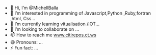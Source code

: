 - 👋 Hi, I’m @MichellBalla
- 👀 I’m interested in programming  of Javascript,Python ,Ruby,fortran ,html, Css ..
- 🌱 I’m currently learning vitualisation /IOT...
- 💞️ I’m looking to collaborate on ...
- 📫 How to reach me www.citirepos.ct.ws
- 😄 Pronouns: ...
- ⚡ Fun fact: ...

<!---
MichellBalla/MichellBalla is a ✨ special ✨ repository because its `README.md` (this file) appears on your GitHub profile.
You can click the Preview link to take a look at your changes.
--->
